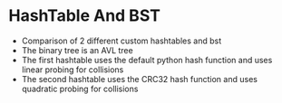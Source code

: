 # HashTable And BST
- Comparison of 2 different custom hashtables and bst
- The binary tree is an AVL tree
- The first hashtable uses the default python hash function and uses linear probing for collisions
- The second hashtable uses the CRC32 hash function and uses quadratic probing for collisions
